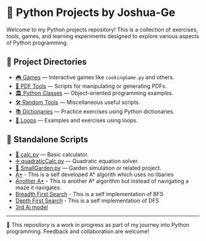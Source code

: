 # 🐍 Python Projects by Joshua-Ge

Welcome to my Python projects repository! This is a collection of exercises, tools, games, and learning experiments designed to explore various aspects of Python programming.

## 📁 Project Directories

- [🎮 Games](./Games) — Interactive games like `cookingGame.py` and others.
- [📄 PDF Tools](./PDF) — Scripts for manipulating or generating PDFs.
- [🏛️ Python Classes](./PythonClasses) — Object-oriented programming examples.
- [🛠️ Random Tools](./RandomTools) — Miscellaneous useful scripts.
- [📚 Dictionaries](./dictionaries) — Practice exercises using Python dictionaries.
- [🔁 Loops](./loops) — Examples and exercises using loops.

## 🧮 Standalone Scripts

- [🧮 calc.py](./calc.py) — Basic calculator.
- [➗ quadraticCalc.py](./quadraticCalc.py) — Quadratic equation solver.
- [🌱 SmallGarden.py](./SmallGarden.py) — Garden simulation or related project.
- [A*](./Astar.py) - This is a self developed A* algorith which uses no libaries
- [Another A*](./Astar_reimplication.py) - This is another A* algorithm but instead of navigating a maze it navigates
- [Breadth First Search](./BFS.py) - This is a self implementation of BFS
- [Depth First Search](./DFS.py) - This is a self implementation of DFS
- [3rd Ai model](./Python_square_roots/SquarerootGuessing(99.99%).ipynb)
---

📌 This repository is a work in progress as part of my journey into Python programming. Feedback and collaboration are welcome!
